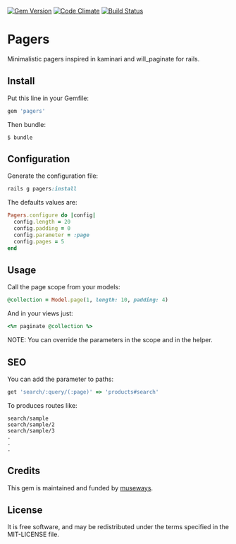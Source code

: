 [![Gem Version](https://badge.fury.io/rb/pagers.svg)](http://badge.fury.io/rb/pagers) [![Code Climate](https://codeclimate.com/github/museways/pagers/badges/gpa.svg)](https://codeclimate.com/github/museways/pagers) [![Build Status](https://travis-ci.org/museways/pagers.svg?branch=3.0.3)](https://travis-ci.org/museways/pagers)

# Pagers

Minimalistic pagers inspired in kaminari and will_paginate for rails.

## Install

Put this line in your Gemfile:
```ruby
gem 'pagers'
```

Then bundle:

    $ bundle

## Configuration

Generate the configuration file:
```ruby
rails g pagers:install
```

The defaults values are:
```ruby
Pagers.configure do |config|
  config.length = 20
  config.padding = 0
  config.parameter = :page
  config.pages = 5
end
```

## Usage

Call the page scope from your models:
```ruby
@collection = Model.page(1, length: 10, padding: 4)
```

And in your views just:
```ruby
<%= paginate @collection %>
```

NOTE: You can override the parameters in the scope and in the helper.

## SEO

You can add the parameter to paths:
```ruby
get 'search/:query/(:page)' => 'products#search'
```

To produces routes like:

    search/sample
    search/sample/2
    search/sample/3
    .
    .
    .

## Credits

This gem is maintained and funded by [museways](http://museways.com).

## License

It is free software, and may be redistributed under the terms specified in the MIT-LICENSE file.
